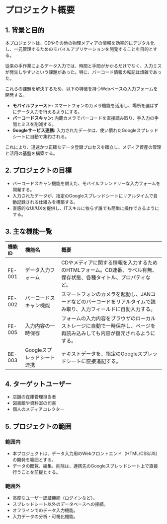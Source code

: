 # プロジェクト概要

## 1. 背景と目的

本プロジェクトは、CDやその他の物理メディアの情報を効率的にデジタル化し、一元管理するためのモバイルアプリケーションを開発することを目的とする。

従来の手作業によるデータ入力では、時間と手間がかかるだけでなく、入力ミスが発生しやすいという課題があった。特に、バーコード情報の転記は煩雑であった。

これらの課題を解決するため、以下の特徴を持つWebベースの入力フォームを開発する。

-   **モバイルファースト:** スマートフォンのカメラ機能を活用し、場所を選ばずにデータ入力を行えるようにする。
-   **バーコードスキャン:** 内蔵カメラでバーコードを直接読み取り、手入力の手間とミスを削減する。
-   **Googleサービス連携:** 入力されたデータは、使い慣れたGoogleスプレッドシートに自動で集約される。

これにより、迅速かつ正確なデータ登録プロセスを確立し、メディア資産の管理と活用の基盤を構築する。

## 2. プロジェクトの目標

-   バーコードスキャン機能を備えた、モバイルフレンドリーな入力フォームを開発する。
-   入力されたデータが、指定のGoogleスプレッドシートにリアルタイムで自動記録される仕組みを構築する。
-   直感的なUI/UXを提供し、ITスキルに依らず誰でも簡単に操作できるようにする。

## 3. 主な機能一覧

| 機能ID | 機能名 | 概要 |
| :--- | :--- | :--- |
| FE-001 | データ入力フォーム | CDやメディアに関する情報を入力するためのHTMLフォーム。CD連番、ラベル有無、保存状態、各種タイトル、プロパティなど。 |
| FE-002 | バーコードスキャン機能 | スマートフォンのカメラを起動し、JANコードなどのバーコードをリアルタイムで読み取り、入力フィールドに自動入力する。 |
| FE-005 | 入力内容の一時保存 | フォームの入力内容をブラウザのローカルストレージに自動で一時保存し、ページを再読み込みしても内容が復元されるようにする。 |
| BE-003 | Googleスプレッドシート連携 | テキストデータを、指定のGoogleスプレッドシートに直接追記する。 |

## 4. ターゲットユーザー

-   店舗の在庫管理担当者
-   図書館や資料室の司書
-   個人のメディアコレクター

## 5. プロジェクトの範囲

### 範囲内

-   本プロジェクトは、データ入力用のWebフロントエンド（HTML/CSS/JS）の開発を範囲とする。
-   データの閲覧、編集、削除は、連携先のGoogleスプレッドシート上で直接行うことを前提とする。

### 範囲外

-   高度なユーザー認証機能（ログインなど）。
-   スプレッドシート以外のデータベースへの接続。
-   オフラインでのデータ入力機能。
-   入力データの分析・可視化機能。